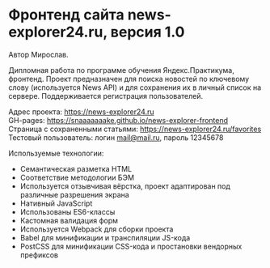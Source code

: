 # Фронтенд сайта news-explorer24.ru, версия 1.0
Автор Мирослав.  
  
Дипломная работа по программе обучения Яндекс.Практикума, фронтенд. Проект предназначен для поиска новостей по ключевому слову (используется News API) и для сохранения их в личный список на сервере. Поддерживается регистрация пользователей.  
  
Адрес проекта: https://news-explorer24.ru  
GH-pages: https://snaaaaaaake.github.io/news-explorer-frontend  
Страница с сохраненными статьями: https://news-explorer24.ru/favorites  
Тестовый пользователь: логин mail@mail.ru, пароль 12345678  
  
Используемые технологии:  
* Семантическая  разметка HTML  
* Соответствие методологии БЭМ  
* Используется отзывчивая вёрстка, проект адаптирован под различные разрешения экрана   
* Нативный JavaScript 
* Использованы ES6-классы
* Кастомная валидация форм
* Используется Webpack для сборки проекта
* Babel для минификации и транспиляции JS-кода
* PostCSS для минификации CSS-кода и простановки вендорных префиксов
